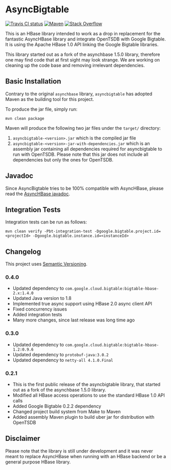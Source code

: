 # AsyncBigtable 

[![Travis CI status][travis-shield]][travis-link]
[![Maven][maven-shield]][maven-link]
[![Stack Overflow][stackoverflow-shield]][stackoverflow-link]

This is an HBase library intended to work as a drop in replacement for the
fantastic AsyncHBase library and integrate OpenTSDB with Google Bigtable.
It is using the Apache HBase 1.0 API linking the Google Bigtable
libraries. 

This library started out as a fork of the asynchbase 1.5.0 library, therefore one may 
find code that at first sight may look strange. We are working on cleaning
up the code base and removing irrelevant dependencies.

## Basic Installation

Contrary to the original `asynchbase` library, `asyncbigtable` has adopted Maven
as the building tool for this project.

To produce the jar file, simply run:

    mvn clean package

Maven will produce the following two jar files under the `target/` directory:

1. `asyncbigtable-<version>.jar` which is the compiled jar file
2. `asyncbigtable-<version>-jar-with-dependencies.jar` which is an assembly jar containing 
all dependencies required for asyncbigtable to run with OpenTSDB. Please note that this 
jar does not include all dependencies but only the ones for OpenTSDB.

## Javadoc

Since AsyncBigtable tries to be 100% compatible with AsyncHBase, please read the 
[AsyncHBase javadoc](http://opentsdb.github.io/asynchbase/javadoc/index.html).

## Integration Tests

Integration tests can be run as follows:

    mvn clean verify -Pbt-integration-test -Dgoogle.bigtable.project.id=<projectId> -Dgoogle.bigtable.instance.id=<instanceId> 

## Changelog

This project uses [Semantic Versioning](http://semver.org/).

### 0.4.0

- Updated dependency to `com.google.cloud.bigtable:bigtable-hbase-2.x:1.4.0`
- Updated Java version to 1.8
- Implemented true async support using HBase 2.0 async client API
- Fixed concurrency issues
- Added integration tests
- Many more changes, since last release was long time ago

### 0.3.0

- Updated dependency to `com.google.cloud.bigtable:bigtable-hbase-1.2:0.9.6`
- Updated dependency to `protobuf-java:3.0.2`
- Updated dependency to `netty-all 4.1.0.Final`

### 0.2.1

- This is the first public release of the asyncbigtable library, that
started out as a fork of the asynchbase 1.5.0 library.
- Modified all HBase access operations to use the standard HBase 1.0 API calls
- Added Google Bigtable 0.2.2 dependency
- Changed project build system from Make to Maven
- Added assembly Maven plugin to build uber jar for distribution with OpenTSDB

## Disclaimer

Please note that the library is still under development and it was never meant
to replace AsyncHBase when running with an HBase backend or be a general
purpose HBase library.

<!-- references -->

[travis-shield]: https://travis-ci.org/OpenTSDB/asyncbigtable.svg
[travis-link]: https://travis-ci.org/OpenTSDB/asyncbigtable
[maven-shield]: https://img.shields.io/maven-central/v/com.pythian.opentsdb/asyncbigtable.svg
[maven-link]: https://search.maven.org/#search%7Cga%7C1%7Ccom.pythian.opentsdb
[stackoverflow-shield]: https://img.shields.io/badge/stackoverflow-opentsdb-green.svg
[stackoverflow-link]: https://stackoverflow.com/questions/tagged/opentsdb
